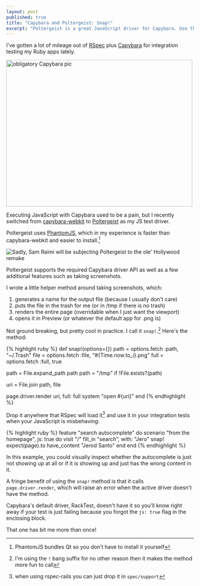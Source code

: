 ```yaml
---
layout: post
published: true
title: "Capybara and Poltergeist: Snap!"
excerpt: "Poltergeist is a great JavaScript driver for Capybara. Use this helper method to get quick page snapshots to debug your tests."
---
```


I've gotten a lot of mileage out of [RSpec][rspec] plus [Capybara][capybara] for integration testing my Ruby apps lately.

<a href="http://www.flickr.com/photos/gseloff/4661719163/" title="unNative Texan by gseloff, on Flickr"><img src="http://farm5.staticflickr.com/4036/4661719163_8668525d0f.jpg" width="500" height="393" alt="obligatory Capybara pic"></a>

Executing JavaScript with Capybara used to be a pain, but I recently switched from [capybara-webkit][capybara-webkit] to [Poltergeist][poltergeist] as my JS test driver.

Poltergeist uses [PhantomJS][phantomjs], which in my experience is faster than capybara-webkit and easier to install.[^1]

![Sadly, Sam Raimi will be subjecting Poltergeist to the ole' Hollywood remake][poltergeist-pic]

Poltergeist supports the required Capybara driver API as well as a few additional features such as taking screenshots.

I wrote a little helper method around taking screenshots, which:

1. generates a name for the output file (because I usually don't care)
2. puts the file in the trash for me (or in /tmp if there is no trash)
3. renders the entire page (overridable when I just want the viewport)
4. opens it in Preview (or whatever the default app for .png is)

Not ground breaking, but pretty cool in practice. I call it `snap!`.[^3] Here's the method:

{% highlight ruby %}
def snap!(options={})
  path = options.fetch :path, "~/.Trash"
  file = options.fetch :file, "#{Time.now.to_i}.png"
  full = options.fetch :full, true

  path = File.expand_path path
  path = "/tmp" if !File.exists?(path)

  uri = File.join path, file

  page.driver.render uri, full: full
  system "open #{uri}"
end
{% endhighlight %}

Drop it anywhere that RSpec will load it[^2] and use it in your integration tests when your JavaScript is misbehaving:

{% highlight ruby %}
feature "search autocomplete" do
  scenario "from the homepage", js: true do
    visit "/"
    fill_in "search", with: "Jero"
    snap!
    expect(page).to have_content "Jerod Santo"
  end
end
{% endhighlight %}

In this example, you could visually inspect whether the autocomplete is just not showing up at all or if it *is* showing up and just has the wrong content in it.

A fringe benefit of using the `snap!` method is that it calls `page.driver.render`, which will raise an error when the active driver doesn't have the method.

Capybara's default driver, RackTest, doesn't have it so you'll know right away if your test is just failing because you forgot the `js: true` flag in the enclosing block.

That one has bit me more than once!

[^1]: PhantomJS bundles Qt so you don't have to install it yourself

[^2]: when using rspec-rails you can just drop it in `spec/support`

[^3]: I'm using the `!` bang suffix for no other reason then it makes the method more fun to call

[rspec]:rspec.info
[capybara]:http://jnicklas.github.com/capybara/
[capybara-webkit]:https://github.com/thoughtbot/capybara-webkit
[poltergeist]:https://github.com/jonleighton/poltergeist
[poltergeist-pic]:http://jerodsanto.net/drop/poltergeist.png
[phantomjs]:http://phantomjs.org/

